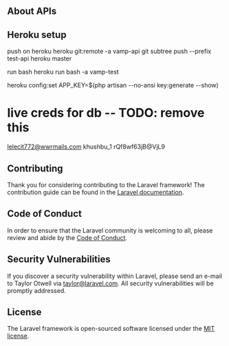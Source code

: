 ## About APIs

## Heroku setup

push on heroku
heroku git:remote -a vamp-api
git subtree push --prefix test-api heroku master

run bash
heroku run bash -a vamp-test

heroku config:set APP_KEY=\$(php artisan --no-ansi key:generate --show)

# live creds for db -- TODO: remove this

lelecit772@wwrmails.com khushbu_1 rQf8wf63jB@VjL9

## Contributing

Thank you for considering contributing to the Laravel framework! The contribution guide can be found in the [Laravel documentation](https://laravel.com/docs/contributions).

## Code of Conduct

In order to ensure that the Laravel community is welcoming to all, please review and abide by the [Code of Conduct](https://laravel.com/docs/contributions#code-of-conduct).

## Security Vulnerabilities

If you discover a security vulnerability within Laravel, please send an e-mail to Taylor Otwell via [taylor@laravel.com](mailto:taylor@laravel.com). All security vulnerabilities will be promptly addressed.

## License

The Laravel framework is open-sourced software licensed under the [MIT license](https://opensource.org/licenses/MIT).
